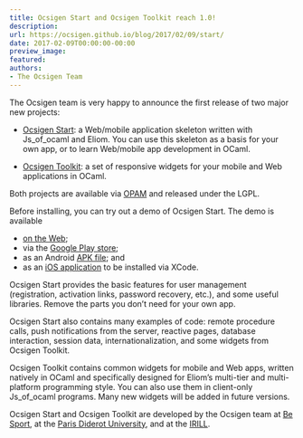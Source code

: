 ```yaml
---
title: Ocsigen Start and Ocsigen Toolkit reach 1.0!
description:
url: https://ocsigen.github.io/blog/2017/02/09/start/
date: 2017-02-09T00:00:00-00:00
preview_image:
featured:
authors:
- The Ocsigen Team
---
```


<p>The Ocsigen team is very happy to announce the first release of two
major new projects:</p>

<ul>
  <li>
    <p><a href="http://ocsigen.org/ocsigen-start/1.1.0/manual/intro">Ocsigen Start</a>: a Web/mobile application skeleton written with
Js_of_ocaml and Eliom. You can use this skeleton as a basis for
your own app, or to learn Web/mobile app development in OCaml.</p>
  </li>
  <li>
    <p><a href="https://ocsigen.org/ocsigen-toolkit/">Ocsigen Toolkit</a>: a set of responsive widgets for your mobile
and Web applications in OCaml.</p>
  </li>
</ul>

<p>Both projects are available via <a href="https://opam.ocaml.org/">OPAM</a> and released under the
LGPL.</p>

<p>Before installing, you can try out a demo of Ocsigen Start. The demo
is available</p>

<ul>
  <li><a href="http://ocsigen.org/os/demo/">on the Web</a>;</li>
  <li>via the <a href="https://play.google.com/store/apps/details?id=com.osdemo.mobile">Google Play store</a>;</li>
  <li>as an Android <a href="http://ocsigen.org/ocsigen-start/demo/osdemo.apk">APK file</a>; and</li>
  <li>as an <a href="http://ocsigen.org/ocsigen-start/demo/osdemo-ios.tgz">iOS application</a> to be installed via XCode.</li>
</ul>

<p>Ocsigen Start provides the basic features for user management
(registration, activation links, password recovery, etc.), and some
useful libraries.  Remove the parts you don&rsquo;t need for your own app.</p>

<p>Ocsigen Start also contains many examples of code: remote procedure
calls, push notifications from the server, reactive pages, database
interaction, session data, internationalization, and some widgets from
Ocsigen Toolkit.</p>

<p>Ocsigen Toolkit contains common widgets for mobile and Web apps,
written natively in OCaml and specifically designed for Eliom&rsquo;s
multi-tier and multi-platform programming style.  You can also use
them in client-only Js_of_ocaml programs.  Many new widgets will be
added in future versions.</p>

<p>Ocsigen Start and Ocsigen Toolkit are developed by the Ocsigen team at
<a href="https://www.besport.com/">Be Sport</a>, at the <a href="http://www.univ-paris-diderot.fr/">Paris Diderot University</a>, and at the
<a href="https://www.irill.org/">IRILL</a>.</p>


